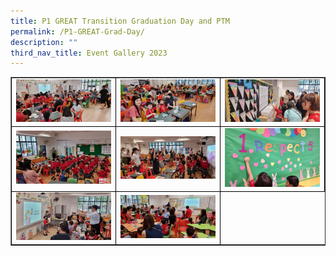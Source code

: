 ```yaml
---
title: P1 GREAT Transition Graduation Day and PTM
permalink: /P1-GREAT-Grad-Day/
description: ""
third_nav_title: Event Gallery 2023
---
```

<table class="table table-responsive table-bordered" border="" cellpadding="10"><tbody><tr style="height: 20px;"><td style="width: 33.333%; text-align: center; border:1px solid black;">
<img src="/images/GREAT 1.jpg" style="width: 100%;">
<td style="width: 33.33%; text-align: center; border:1px solid black;">
<img src="/images/GREAT 2.jpg" style="width: 100%;">
<td style="width: 33.33%; text-align: center; border:1px solid black;">
<img src="/images/GREAT 3.jpg" style="width: 100%;">
<tr style="height: 20px;"><td style="width: 33.333%; text-align: center; border:1px solid black;">
<img src="/images/GREAT 4.jpg" style="width: 100%;">
<td style="width: 33.33%; text-align: center; border:1px solid black;">
<img src="/images/GREAT 5.jpg" style="width: 100%;">
<td style="width: 33.33%; text-align: center; border:1px solid black;">
<img src="/images/GREAT 6.jpg" style="width: 100%;">
<tr style="height: 20px;"><td style="width: 33.333%; text-align: center; border:1px solid black;">
<img src="/images/GREAT 7.jpg" style="width: 100%;">
<td style="width: 33.33%; text-align: center; border:1px solid black;">
<img src="/images/GREAT 8.jpg" style="width: 100%;">
</tr>
</tbody>
</table>